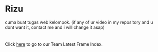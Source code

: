 # Rizu
cuma buat tugas web kelompok. (if any of ur video in my repository and u dont want it, contact me and i will change it asap) 
#
Click [here](https://rizukanaeru.github.io/frame.html) to go to our Team Latest Frame Index.
